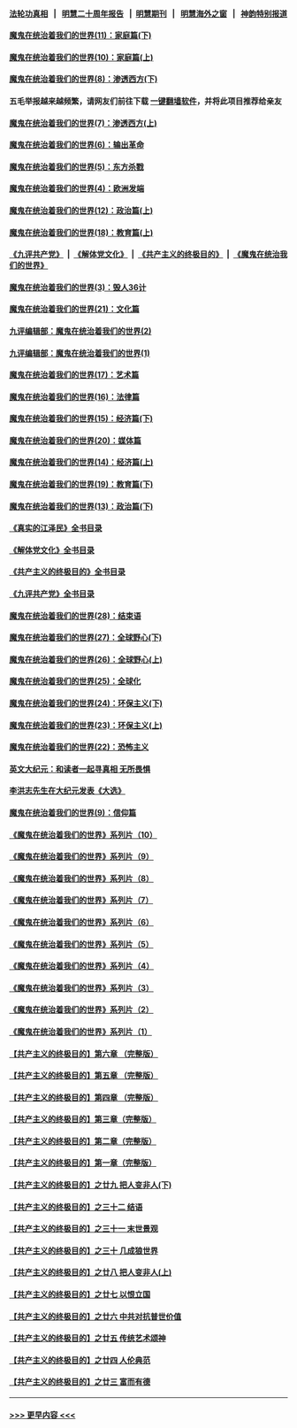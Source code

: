 #### [法轮功真相](https://github.com/gfw-breaker/truth/blob/master/README.md?t=0) &nbsp;&nbsp;|&nbsp;&nbsp; [明慧二十周年报告](https://github.com/gfw-breaker/mh-reports/blob/master/README.md?t=0) &nbsp;&nbsp;|&nbsp;&nbsp;[明慧期刊](https://github.com/gfw-breaker/mh-qikan) &nbsp;&nbsp;|&nbsp;&nbsp; [明慧海外之窗](https://github.com/gfw-breaker/mh-news/blob/master/README.md?t=0) &nbsp;&nbsp;|&nbsp;&nbsp; [神韵特别报道](https://github.com/gfw-breaker/mh-news/blob/master/shenyun.md?t=0)
#### [魔鬼在统治着我们的世界(11)：家庭篇(下)](../pages/nsc422/n10440961.md?t=12110301) 
#### [魔鬼在统治着我们的世界(10)：家庭篇(上)](../pages/nsc422/n10435448.md?t=12110301) 
#### [魔鬼在统治着我们的世界(8)：渗透西方(下)](../pages/nsc422/n10429603.md?t=12110301) 
#### 五毛举报越来越频繁，请网友们前往下载 [一键翻墙软件](https://github.com/gfw-breaker/ssr-accounts)，并将此项目推荐给亲友
#### [魔鬼在统治着我们的世界(7)：渗透西方(上)](../pages/nsc422/n10426013.md?t=12110301) 
#### [魔鬼在统治着我们的世界(6)：输出革命](../pages/nsc422/n10421536.md?t=12110301) 
#### [魔鬼在统治着我们的世界(5)：东方杀戮](../pages/nsc422/n10417707.md?t=12110301) 
#### [魔鬼在统治着我们的世界(4)：欧洲发端](../pages/nsc422/n10414890.md?t=12110301) 
#### [魔鬼在统治着我们的世界(12)：政治篇(上)](../pages/nsc422/n10444576.md?t=12110301) 
#### [魔鬼在统治着我们的世界(18)：教育篇(上)](../pages/nsc422/n10526970.md?t=12110301) 
#### [《九评共产党》](https://github.com/begood0513/9ping.md/blob/master/README.md) &nbsp;|&nbsp; [《解体党文化》](../../../../jtdwh.md/blob/master/README.md)  &nbsp;|&nbsp; [《共产主义的终极目的》](../../../../gczydzjmd.md/blob/master/README.md) &nbsp;|&nbsp; [《魔鬼在统治我们的世界》](../../../../mgztzwmdsj.md/blob/master/README.md) 
#### [魔鬼在统治着我们的世界(3)：毁人36计](../pages/nsc422/n10411583.md?t=12110301) 
#### [魔鬼在统治着我们的世界(21)：文化篇](../pages/nsc422/n10597706.md?t=12110301) 
#### [九评编辑部：魔鬼在统治着我们的世界(2)](../pages/nsc422/n10410036.md?t=12110301) 
#### [九评编辑部：魔鬼在统治着我们的世界(1)](../pages/nsc422/n10406825.md?t=12110301) 
#### [魔鬼在统治着我们的世界(17)：艺术篇](../pages/nsc422/n10499093.md?t=12110301) 
#### [魔鬼在统治着我们的世界(16)：法律篇](../pages/nsc422/n10485969.md?t=12110301) 
#### [魔鬼在统治着我们的世界(15)：经济篇(下)](../pages/nsc422/n10469975.md?t=12110301) 
#### [魔鬼在统治着我们的世界(20)：媒体篇](../pages/nsc422/n10586579.md?t=12110301) 
#### [魔鬼在统治着我们的世界(14)：经济篇(上)](../pages/nsc422/n10457370.md?t=12110301) 
#### [魔鬼在统治着我们的世界(19)：教育篇(下)](../pages/nsc422/n10564808.md?t=12110301) 
#### [魔鬼在统治着我们的世界(13)：政治篇(下)](../pages/nsc422/n10448270.md?t=12110301) 
#### [《真实的江泽民》全书目录](../pages/nsc422/n13721399.md?t=12110301) 
#### [《解体党文化》全书目录](../pages/nsc422/n13721157.md?t=12110301) 
#### [《共产主义的终极目的》全书目录](../pages/nsc422/n13721048.md?t=12110301) 
#### [《九评共产党》全书目录](../pages/nsc422/n13708085.md?t=12110301) 
#### [魔鬼在统治着我们的世界(28)：结束语](../pages/nsc422/n10936246.md?t=12110301) 
#### [魔鬼在统治着我们的世界(27)：全球野心(下)](../pages/nsc422/n10928319.md?t=12110301) 
#### [魔鬼在统治着我们的世界(26)：全球野心(上)](../pages/nsc422/n10900318.md?t=12110301) 
#### [魔鬼在统治着我们的世界(25)：全球化](../pages/nsc422/n10788205.md?t=12110301) 
#### [魔鬼在统治着我们的世界(24)：环保主义(下)](../pages/nsc422/n10695307.md?t=12110301) 
#### [魔鬼在统治着我们的世界(23)：环保主义(上)](../pages/nsc422/n10688613.md?t=12110301) 
#### [魔鬼在统治着我们的世界(22)：恐怖主义](../pages/nsc422/n10614727.md?t=12110301) 
#### [英文大纪元：和读者一起寻真相 无所畏惧](../pages/nsc422/n12542027.md?t=12110301) 
#### [李洪志先生在大纪元发表《大选》](../pages/nsc422/n12534746.md?t=12110301) 
#### [魔鬼在统治着我们的世界(9)：信仰篇](../pages/nsc422/n10432159.md?t=12110301) 
#### [《魔鬼在统治着我们的世界》系列片（10）](../pages/nsc422/n12292670.md?t=12110301) 
#### [《魔鬼在统治着我们的世界》系列片（9）](../pages/nsc422/n12290859.md?t=12110301) 
#### [《魔鬼在统治着我们的世界》系列片（8）](../pages/nsc422/n12287445.md?t=12110301) 
#### [《魔鬼在统治着我们的世界》系列片（7）](../pages/nsc422/n12283425.md?t=12110301) 
#### [《魔鬼在统治着我们的世界》系列片（6）](../pages/nsc422/n12282314.md?t=12110301) 
#### [《魔鬼在统治着我们的世界》系列片（5）](../pages/nsc422/n12281419.md?t=12110301) 
#### [《魔鬼在统治着我们的世界》系列片（4）](../pages/nsc422/n12274024.md?t=12110301) 
#### [《魔鬼在统治着我们的世界》系列片（3）](../pages/nsc422/n12271322.md?t=12110301) 
#### [《魔鬼在统治着我们的世界》系列片（2）](../pages/nsc422/n12269049.md?t=12110301) 
#### [《魔鬼在统治着我们的世界》系列片（1）](../pages/nsc422/n12267575.md?t=12110301) 
#### [【共产主义的终极目的】第六章 （完整版）](../pages/nsc422/n11428913.md?t=12110301) 
#### [【共产主义的终极目的】第五章 （完整版）](../pages/nsc422/n11428912.md?t=12110301) 
#### [【共产主义的终极目的】第四章 （完整版）](../pages/nsc422/n11428907.md?t=12110301) 
#### [【共产主义的终极目的】第三章（完整版）](../pages/nsc422/n11428848.md?t=12110301) 
#### [【共产主义的终极目的】第二章（完整版）](../pages/nsc422/n11428831.md?t=12110301) 
#### [【共产主义的终极目的】第一章（完整版）](../pages/nsc422/n11417651.md?t=12110301) 
#### [【共产主义的终极目的】之廿九 把人变非人(下)](../pages/nsc422/n11344140.md?t=12110301) 
#### [【共产主义的终极目的】之三十二 结语](../pages/nsc422/n11360535.md?t=12110301) 
#### [【共产主义的终极目的】之三十一 末世景观](../pages/nsc422/n11351129.md?t=12110301) 
#### [【共产主义的终极目的】之三十 几成狼世界](../pages/nsc422/n11348280.md?t=12110301) 
#### [【共产主义的终极目的】之廿八 把人变非人(上)](../pages/nsc422/n11340492.md?t=12110301) 
#### [【共产主义的终极目的】之廿七 以恨立国](../pages/nsc422/n11336944.md?t=12110301) 
#### [【共产主义的终极目的】之廿六 中共对抗普世价值](../pages/nsc422/n11324785.md?t=12110301) 
#### [【共产主义的终极目的】之廿五 传统艺术颂神](../pages/nsc422/n11296396.md?t=12110301) 
#### [【共产主义的终极目的】之廿四 人伦典范](../pages/nsc422/n11296397.md?t=12110301) 
#### [【共产主义的终极目的】之廿三 富而有德](../pages/nsc422/n11283598.md?t=12110301) 

----
#### [ >>> 更早内容 <<< ](../indexes/nsc422-earlier.md)
